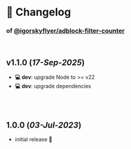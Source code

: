# 📒 Changelog

### of [@igorskyflyer/adblock-filter-counter](https://github.com/igorskyflyer/npm-adblock-filter-counter)

<br>

## v1.1.0 (*17-Sep-2025*)

- **💻 dev**: upgrade Node to >= v22
- **💻 dev**: upgrade dependencies

<br>
<br>

## 1.0.0 (*03-Jul-2023*)

- initial release 🎉
